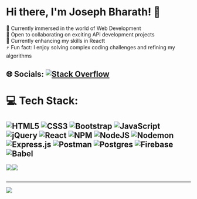 <h1 align="left">Hi there, I'm Joseph Bharath! 👋</h1>
🔭 Currently immersed in the world of Web Development<br>👯 Open to collaborating on exciting API development projects<br>🌱 Currently enhancing my skills in Reactt<br>⚡ Fun fact: I enjoy solving complex coding challenges and refining my algorithms


## 🌐 Socials: [![Stack Overflow](https://img.shields.io/badge/-Stackoverflow-FE7A16?logo=stack-overflow&logoColor=white)](https://stackoverflow.com/users/josephsafsa) 

# 💻 Tech Stack:
![HTML5](https://img.shields.io/badge/html5-%23E34F26.svg?style=for-the-badge&logo=html5&logoColor=white) ![CSS3](https://img.shields.io/badge/css3-%231572B6.svg?style=for-the-badge&logo=css3&logoColor=white) ![Bootstrap](https://img.shields.io/badge/bootstrap-%238511FA.svg?style=for-the-badge&logo=bootstrap&logoColor=white) ![JavaScript](https://img.shields.io/badge/javascript-%23323330.svg?style=for-the-badge&logo=javascript&logoColor=%23F7DF1E) ![jQuery](https://img.shields.io/badge/jquery-%230769AD.svg?style=for-the-badge&logo=jquery&logoColor=white) ![React](https://img.shields.io/badge/react-%2320232a.svg?style=for-the-badge&logo=react&logoColor=%2361DAFB)
 ![NPM](https://img.shields.io/badge/NPM-%23CB3837.svg?style=for-the-badge&logo=npm&logoColor=white) ![NodeJS](https://img.shields.io/badge/node.js-6DA55F?style=for-the-badge&logo=node.js&logoColor=white) ![Nodemon](https://img.shields.io/badge/NODEMON-%23323330.svg?style=for-the-badge&logo=nodemon&logoColor=%BBDEAD) ![Express.js](https://img.shields.io/badge/express.js-%23404d59.svg?style=for-the-badge&logo=express&logoColor=%2361DAFB) ![Postman](https://img.shields.io/badge/Postman-FF6C37?style=for-the-badge&logo=postman&logoColor=white) ![Postgres](https://img.shields.io/badge/postgres-%23316192.svg?style=for-the-badge&logo=postgresql&logoColor=white) ![Firebase](https://img.shields.io/badge/firebase-%23039BE5.svg?style=for-the-badge&logo=firebase)   ![Babel](https://img.shields.io/badge/Babel-F9DC3e?style=for-the-badge&logo=babel&logoColor=black)
---  

![](https://github-readme-stats.vercel.app/api?username=mjbharathgithub&theme=dark&hide_border=false&include_all_commits=false&count_private=false)![](https://github-readme-streak-stats.herokuapp.com/?user=mjbharathgithub&theme=dark&hide_border=false)<br/><br/>

---
[![](https://visitcount.itsvg.in/api?id=mjbharathgithub&icon=0&color=0)](https://visitcount.itsvg.in)

